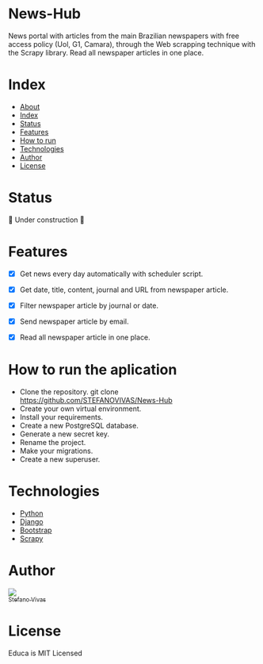 # News-Hub
News portal with articles from the main Brazilian newspapers with free access policy (Uol, G1, Camara), through the Web scrapping technique with the Scrapy library. Read all newspaper articles in one place.

# Index
   * [About](#Educa)
   * [Index](#Index)
   * [Status](#Status)
   * [Features](#Features)
   * [How to run](#How-to-run-the-aplication)
   * [Technologies](#Technologies)
   * [Author](#Author)
   * [License](#License)

# Status
:construction: Under construction :construction:

# Features
- [x] Get news every day automatically with scheduler script.
- [x] Get date, title, content, journal and URL from newspaper article.
- [x] Filter newspaper article by journal or date.
- [x] Send newspaper article by email.
- [x] Read all newspaper article in one place.


<!-- <p>
  <img src="./educa_gif2.gif">
<p/> -->


# How to run the aplication

* Clone the repository. git clone https://github.com/STEFANOVIVAS/News-Hub
* Create your own virtual environment.
* Install your requirements.
* Create a new PostgreSQL database.
* Generate a new secret key.
* Rename the project.
* Make your migrations.
* Create a new superuser.

# Technologies

- [Python](https://www.python.org/)
- [Django](https://www.djangoproject.com/)
- [Bootstrap](https://getbootstrap.com/)
- [Scrapy](https://scrapy.org/)

# Author

[<img src="https://avatars.githubusercontent.com/u/71469098?v=4"><br><sub>Stefano Vivas</sub>](https://github.com/STEFANOVIVAS)

# License
Educa is MIT Licensed


